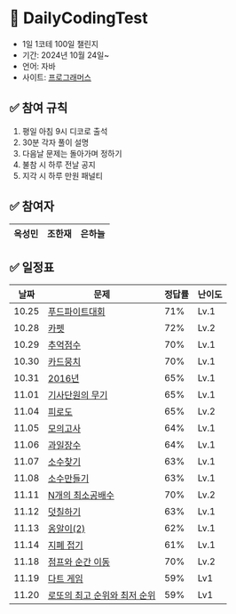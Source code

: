 #  📝 DailyCodingTest
- 1일 1코테 100일 챌린지
- 기간: 2024년 10월 24일~
- 언어: 자바
- 사이트: [프로그래머스](https://programmers.co.kr/)

## ✅ 참여 규칙
1. 평일 아침 9시 디코로 출석
2. 30분 각자 풀이 설명
3. 다음날 문제는 돌아가며 정하기
4. 불참 시 하루 전날 공지
5. 지각 시 하루 만원 패널티

## ✅ 참여자
|옥성민|조한재|은하늘|
|---|---|---|

## ✅ 일정표

| 날짜   | 문제                                                    | 정답률 | 난이도 |
|--------|---------------------------------------------------------|--------|--------|
| 10.25  | [푸드파이트대회](https://school.programmers.co.kr/learn/courses/30/lessons/134240) | 71%    | Lv.1   |
| 10.28  | [카펫](https://school.programmers.co.kr/learn/courses/30/lessons/42842) | 72%    | Lv.2   |
| 10.29  | [추억점수](https://school.programmers.co.kr/learn/courses/30/lessons/176963) | 70%    | Lv.1  |
| 10.30  | [카드뭉치](https://school.programmers.co.kr/learn/courses/30/lessons/159994) | 70%    | Lv.1  |
| 10.31  | [2016년](https://school.programmers.co.kr/learn/courses/30/lessons/12901) | 65%    | Lv.1  |
| 11.01  | [기사단원의 무기](https://school.programmers.co.kr/learn/courses/30/lessons/136798) | 65%    | Lv.1  |
| 11.04  | [피로도](https://school.programmers.co.kr/learn/courses/30/lessons/87946) | 65%    | Lv.2  |
| 11.05  | [모의고사](https://school.programmers.co.kr/learn/courses/30/lessons/42840) | 64%   |  Lv.1  | 
| 11.06  | [과일장수](https://school.programmers.co.kr/learn/courses/30/lessons/135808)  | 64%   | Lv.1  |
| 11.07  | [소수찾기](https://school.programmers.co.kr/learn/courses/30/lessons/12921)  | 63%   | Lv.1  |
| 11.08  | [소수만들기](https://school.programmers.co.kr/learn/courses/30/lessons/12977)  | 63%   | Lv.1  |
| 11.11  | [N개의 최소공배수](https://school.programmers.co.kr/learn/courses/30/lessons/12953)  | 70%   | Lv.2  |
| 11.12  | [덧칠하기](https://school.programmers.co.kr/learn/courses/30/lessons/161989)  | 63%   | Lv.1  |
| 11.13  | [옹알이(2)](https://school.programmers.co.kr/learn/courses/30/lessons/133499)  | 62%   | Lv.1  |
| 11.14  | [지폐 접기](https://school.programmers.co.kr/learn/courses/30/lessons/340199)  | 61%   | Lv.1  |
| 11.18  | [점프와 순간 이동](https://school.programmers.co.kr/learn/courses/30/lessons/12980)  |  70%  | Lv.2  |
| 11.19  | [다트 게임](https://school.programmers.co.kr/learn/courses/30/lessons/17682)  |  59%  |  Lv1  |
| 11.20  | [로또의 최고 순위와 최저 순위](https://school.programmers.co.kr/learn/courses/30/lessons/77484)  |  59%  |  Lv1  |
